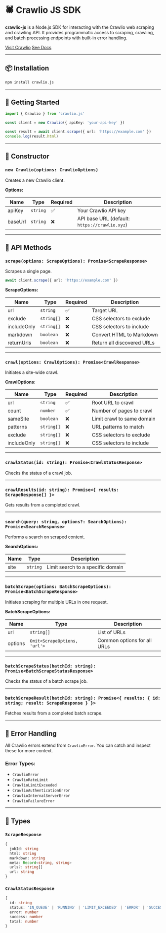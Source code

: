 # 🕷️ Crawlio JS SDK

**crawlio-js** is a Node.js SDK for interacting with the Crawlio web scraping and crawling API. It provides programmatic access to scraping, crawling, and batch processing endpoints with built-in error handling.

[Visit Crawlio](https://crawlio.xyz)  [See Docs](https://docs.crawlio.xyz)

---

## 📦 Installation

```bash
npm install crawlio.js
```

---

## 🚀 Getting Started

```ts
import { Crawlio } from 'crawlio.js'

const client = new Crawlio({ apiKey: 'your-api-key' })

const result = await client.scrape({ url: 'https://example.com' })
console.log(result.html)
```

---

## 🔧 Constructor

### `new Crawlio(options: CrawlioOptions)`

Creates a new Crawlio client.

**Options:**

| Name    | Type     | Required | Description                                     |
| ------- | -------- | -------- | ----------------------------------------------- |
| apiKey  | `string` | ✅        | Your Crawlio API key                            |
| baseUrl | `string` | ❌        | API base URL (default: `https://crawlio.xyz`) |

---

## 📘 API Methods

### `scrape(options: ScrapeOptions): Promise<ScrapeResponse>`

Scrapes a single page.

```ts
await client.scrape({ url: 'https://example.com' })
```

**ScrapeOptions:**

| Name        | Type       | Required | Description                |
| ----------- | ---------- | -------- | -------------------------- |
| url         | `string`   | ✅        | Target URL                 |
| exclude     | `string[]` | ❌        | CSS selectors to exclude   |
| includeOnly | `string[]` | ❌        | CSS selectors to include   |
| markdown    | `boolean`  | ❌        | Convert HTML to Markdown   |
| returnUrls  | `boolean`  | ❌        | Return all discovered URLs |

---

### `crawl(options: CrawlOptions): Promise<CrawlResponse>`

Initiates a site-wide crawl.

**CrawlOptions:**

| Name        | Type       | Required | Description                |
| ----------- | ---------- | -------- | -------------------------- |
| url         | `string`   | ✅        | Root URL to crawl          |
| count       | `number`   | ✅        | Number of pages to crawl   |
| sameSite    | `boolean`  | ❌        | Limit crawl to same domain |
| patterns    | `string[]` | ❌        | URL patterns to match      |
| exclude     | `string[]` | ❌        | CSS selectors to exclude   |
| includeOnly | `string[]` | ❌        | CSS selectors to include   |

---

### `crawlStatus(id: string): Promise<CrawlStatusResponse>`

Checks the status of a crawl job.

---

### `crawlResults(id: string): Promise<{ results: ScrapeResponse[] }>`

Gets results from a completed crawl.

---

### `search(query: string, options?: SearchOptions): Promise<SearchResponse>`

Performs a search on scraped content.

**SearchOptions:**

| Name | Type     | Description                       |
| ---- | -------- | --------------------------------- |
| site | `string` | Limit search to a specific domain |

---

### `batchScrape(options: BatchScrapeOptions): Promise<BatchScrapeResponse>`

Initiates scraping for multiple URLs in one request.

**BatchScrapeOptions:**

| Name    | Type                         | Description                 |
| ------- | ---------------------------- | --------------------------- |
| url     | `string[]`                   | List of URLs                |
| options | `Omit<ScrapeOptions, 'url'>` | Common options for all URLs |

---

### `batchScrapeStatus(batchId: string): Promise<BatchScrapeStatusResponse>`

Checks the status of a batch scrape job.

---

### `batchScrapeResult(batchId: string): Promise<{ results: { id: string; result: ScrapeResponse } }>`

Fetches results from a completed batch scrape.

---

## 🛑 Error Handling

All Crawlio errors extend from `CrawlioError`. You can catch and inspect these for more context.

### Error Types:

* `CrawlioError`
* `CrawlioRateLimit`
* `CrawlioLimitExceeded`
* `CrawlioAuthenticationError`
* `CrawlioInternalServerError`
* `CrawlioFailureError`

---

## 📄 Types

### `ScrapeResponse`

```ts
{
  jobId: string
  html: string
  markdown: string
  meta: Record<string, string>
  urls?: string[]
  url: string
}
```

### `CrawlStatusResponse`

```ts
{
  id: string
  status: 'IN_QUEUE' | 'RUNNING' | 'LIMIT_EXCEEDED' | 'ERROR' | 'SUCCESS'
  error: number
  success: number
  total: number
}
```
